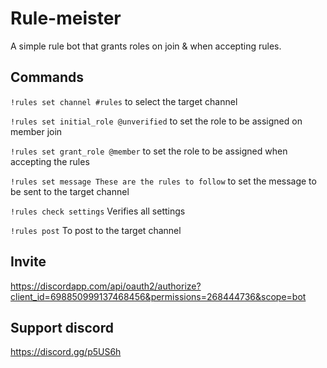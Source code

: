 # Rule-meister

A simple rule bot that grants roles on join & when accepting rules.

## Commands

`!rules set channel #rules` to select the target channel

`!rules set initial_role @unverified` to set the role to be assigned on member join

`!rules set grant_role @member` to set the role to be assigned when accepting the rules

`!rules set message These are the rules to follow` to set the message to be sent to the target channel

`!rules check settings` Verifies all settings

`!rules post` To post to the target channel


## Invite 
https://discordapp.com/api/oauth2/authorize?client_id=698850999137468456&permissions=268444736&scope=bot

## Support discord
https://discord.gg/p5US6h
